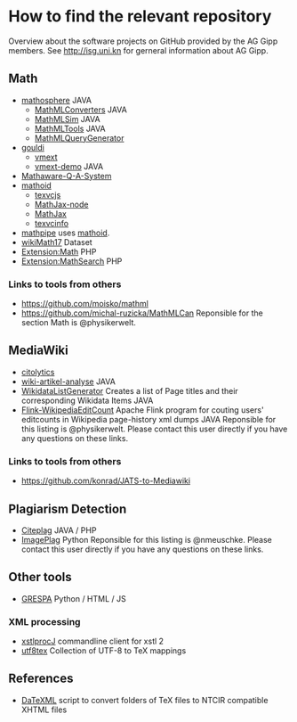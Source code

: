 # How to find the relevant repository

Overview about the software projects on GitHub provided by the AG Gipp members. See http://isg.uni.kn for gerneral information about AG Gipp. 

## Math

* [mathosphere](https//:github.com/TU-Berlin/mathosphere) JAVA
  * [MathMLConverters](https://github.com/ag-gipp/MathMLConverters) JAVA
  * [MathMLSim](https://github.com/ag-gipp/MathMLConverters) JAVA
  * [MathMLTools](https://github.com/ag-gipp/MathMLTools) JAVA
  * [MathMLQueryGenerator](https://github.com/physikerwelt/MathMLQueryGenerator)
* [gouldi](https://github.com/ag-gipp/GoUldI)
  * [vmext](https://github.com/ag-gipp/vmext)
  * [vmext-demo](https://github.com/ag-gipp/vmext-demo) JAVA
* [Mathaware-Q-A-System](https://github.com/ag-gipp/Mathaware-Q-A-System)
* [mathoid](https://github.com/wikimedia/mathoid)
  * [texvcjs](https://github.com/wikimedia/mathoid)
  * [MathJax-node](https://github.com/wikimedia/MathJax-node)
  * [MathJax](https://github.com/wikimedia/MathJax)
  * [texvcinfo](https://github.com/physikerwelt/texvcinfo)
* [mathpipe](https://github.com/physikerwelt/mathpipe) uses [mathoid](https://github.com/wikimedia/mathoid).
* [wikiMath17](https://github.com/physikerwelt/wikiMath17) Dataset
* [Extension:Math](https://github.com/wikimedia/mediawiki-extensions-Math) PHP
* [Extension:MathSearch](https://github.com/wikimedia/mediawiki-extensions-MathSearch) PHP
### Links to tools from others
* https://github.com/moisko/mathml
* https://github.com/michal-ruzicka/MathMLCan
Reponsible for the section Math is @physikerwelt.

## MediaWiki
* [citolytics](https://github.com/wikimedia/citolytics)
* [wiki-artikel-analyse](https://github.com/ag-gipp/wiki-artikel-analyse) JAVA
* [WikidataListGenerator](https://github.com/physikerwelt/WikidataListGenerator) Creates a list of Page titles and their corresponding Wikidata Items  JAVA
* [Flink-WikipediaEditCount](https://github.com/physikerwelt/Flink-WikipediaEditCount) Apache Flink program for couting users' editcounts in Wikipedia page-history xml dumps   JAVA
Reponsible for this listing is @physikerwelt. Please contact this user directly if you have any questions on these links.
### Links to tools from others
* https://github.com/konrad/JATS-to-Mediawiki

## Plagiarism Detection ##
* [Citeplag](https://github.com/ag-gipp/citeplag) JAVA / PHP
* [ImagePlag](https://github.com/ag-gipp/imageplag) Python
Reponsible for this listing is @nmeuschke. Please contact this user directly if you have any questions on these links.

## Other tools
* [GRESPA](https://github.com/ag-gipp/grespa) Python / HTML / JS

### XML processing
  * [xstlprocJ](https://github.com/physikerwelt/xstlprocJ) commandline client for xstl 2
  * [utf8tex](https://github.com/physikerwelt/utf8tex) Collection of UTF-8 to TeX mappings 

## References
* [DaTeXML](https://github.com/physikerwelt/DaTeXML) script to convert folders of TeX files to NTCIR compatible XHTML files
